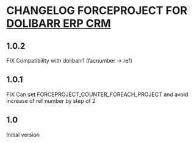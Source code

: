 # CHANGELOG FORCEPROJECT FOR <a href="https://www.dolibarr.org">DOLIBARR ERP CRM</a>

## 1.0.2
FIX Compatibility with dolibarr1 (facnumber -> ref)

## 1.0.1
FIX Can set FORCEPROJECT_COUNTER_FOREACH_PROJECT and avoid increase of ref number by step of 2

## 1.0
Initial version

